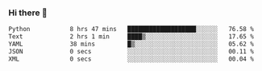 ### Hi there 👋

<!--START_SECTION:waka-->

```txt
Python           8 hrs 47 mins   ███████████████████░░░░░░   76.58 %
Text             2 hrs 1 min     ████▒░░░░░░░░░░░░░░░░░░░░   17.65 %
YAML             38 mins         █▒░░░░░░░░░░░░░░░░░░░░░░░   05.62 %
JSON             0 secs          ░░░░░░░░░░░░░░░░░░░░░░░░░   00.11 %
XML              0 secs          ░░░░░░░░░░░░░░░░░░░░░░░░░   00.04 %
```

<!--END_SECTION:waka-->

<!--
**Jonas-VanHaeken/Jonas-VanHaeken** is a ✨ _special_ ✨ repository because its `README.md` (this file) appears on your GitHub profile.

Here are some ideas to get you started:

- 🔭 I’m currently working on ...
- 🌱 I’m currently learning ...
- 👯 I’m looking to collaborate on ...
- 🤔 I’m looking for help with ...
- 💬 Ask me about ...
- 📫 How to reach me: ...
- 😄 Pronouns: ...
- ⚡ Fun fact: ...
-->

